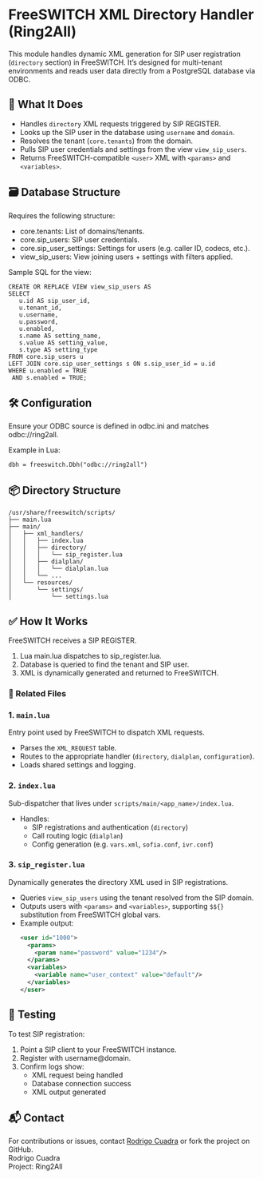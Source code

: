 # FreeSWITCH XML Directory Handler (Ring2All)

This module handles dynamic XML generation for SIP user registration (`directory` section) in FreeSWITCH. It’s designed for multi-tenant environments and reads user data directly from a PostgreSQL database via ODBC.

## 🔧 What It Does
- Handles `directory` XML requests triggered by SIP REGISTER.
- Looks up the SIP user in the database using `username` and `domain`.
- Resolves the tenant (`core.tenants`) from the domain.
- Pulls SIP user credentials and settings from the view `view_sip_users`.
- Returns FreeSWITCH-compatible `<user>` XML with `<params>` and `<variables>`.

## 🗃️ Database Structure
Requires the following structure:
- core.tenants: List of domains/tenants.
- core.sip_users: SIP user credentials.
- core.sip_user_settings: Settings for users (e.g. caller ID, codecs, etc.).
- view_sip_users: View joining users + settings with filters applied.

Sample SQL for the view:
 ``` console
CREATE OR REPLACE VIEW view_sip_users AS
SELECT
    u.id AS sip_user_id,
    u.tenant_id,
    u.username,
    u.password,
    u.enabled,
    s.name AS setting_name,
    s.value AS setting_value,
    s.type AS setting_type
FROM core.sip_users u
LEFT JOIN core.sip_user_settings s ON s.sip_user_id = u.id
WHERE u.enabled = TRUE
  AND s.enabled = TRUE;
 ```

## 🛠️ Configuration
Ensure your ODBC source is defined in odbc.ini and matches odbc://ring2all.

Example in Lua:
 ``` console
dbh = freeswitch.Dbh("odbc://ring2all")
 ```

## 📦 Directory Structure
 ``` console
/usr/share/freeswitch/scripts/
├── main.lua
├── main/
│   ├── xml_handlers/
│   │   ├── index.lua
│   │   ├── directory/
│   │   │   └── sip_register.lua
│   │   ├── dialplan/
│   │   │   └── dialplan.lua
│   │   └── ...
│   └── resources/
│       └── settings/
│           └── settings.lua
 ```

## ✅ How It Works
FreeSWITCH receives a SIP REGISTER.
1. Lua main.lua dispatches to sip_register.lua.
2. Database is queried to find the tenant and SIP user.
3. XML is dynamically generated and returned to FreeSWITCH.

### 📂 Related Files

### 1. `main.lua`
Entry point used by FreeSWITCH to dispatch XML requests.
- Parses the `XML_REQUEST` table.
- Routes to the appropriate handler (`directory`, `dialplan`, `configuration`).
- Loads shared settings and logging.

### 2. `index.lua`
Sub-dispatcher that lives under `scripts/main/<app_name>/index.lua`.
- Handles:
  - SIP registrations and authentication (`directory`)
  - Call routing logic (`dialplan`)
  - Config generation (e.g. `vars.xml`, `sofia.conf`, `ivr.conf`)

### 3. `sip_register.lua`
Dynamically generates the directory XML used in SIP registrations.
- Queries `view_sip_users` using the tenant resolved from the SIP domain.
- Outputs users with `<params>` and `<variables>`, supporting `$${}` substitution from FreeSWITCH global vars.
- Example output:
  ```xml
  <user id="1000">
    <params>
      <param name="password" value="1234"/>
    </params>
    <variables>
      <variable name="user_context" value="default"/>
    </variables>
  </user>

## 🧪 Testing
To test SIP registration:
1. Point a SIP client to your FreeSWITCH instance.
2. Register with username@domain.
3. Confirm logs show:
    - XML request being handled
    - Database connection success
    - XML output generated

## 📬 Contact
For contributions or issues, contact [Rodrigo Cuadra](https://github.com/rodrigocuadra) or fork the project on GitHub.<br>
Rodrigo Cuadra<br>
Project: Ring2All
